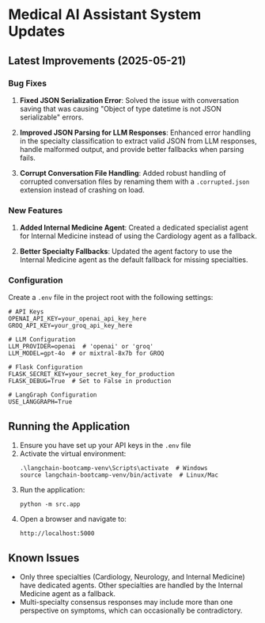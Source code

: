 # Medical AI Assistant System Updates

## Latest Improvements (2025-05-21)

### Bug Fixes

1. **Fixed JSON Serialization Error**: Solved the issue with conversation saving that was causing "Object of type datetime is not JSON serializable" errors.

2. **Improved JSON Parsing for LLM Responses**: Enhanced error handling in the specialty classification to extract valid JSON from LLM responses, handle malformed output, and provide better fallbacks when parsing fails.

3. **Corrupt Conversation File Handling**: Added robust handling of corrupted conversation files by renaming them with a `.corrupted.json` extension instead of crashing on load.

### New Features

1. **Added Internal Medicine Agent**: Created a dedicated specialist agent for Internal Medicine instead of using the Cardiology agent as a fallback.

2. **Better Specialty Fallbacks**: Updated the agent factory to use the Internal Medicine agent as the default fallback for missing specialties.

### Configuration

Create a `.env` file in the project root with the following settings:

```
# API Keys
OPENAI_API_KEY=your_openai_api_key_here
GROQ_API_KEY=your_groq_api_key_here

# LLM Configuration
LLM_PROVIDER=openai  # 'openai' or 'groq'
LLM_MODEL=gpt-4o  # or mixtral-8x7b for GROQ

# Flask Configuration
FLASK_SECRET_KEY=your_secret_key_for_production
FLASK_DEBUG=True  # Set to False in production

# LangGraph Configuration
USE_LANGGRAPH=True
```

## Running the Application

1. Ensure you have set up your API keys in the `.env` file
2. Activate the virtual environment:
   ```
   .\langchain-bootcamp-venv\Scripts\activate  # Windows
   source langchain-bootcamp-venv/bin/activate  # Linux/Mac
   ```
3. Run the application:
   ```
   python -m src.app
   ```
4. Open a browser and navigate to:
   ```
   http://localhost:5000
   ```

## Known Issues

- Only three specialties (Cardiology, Neurology, and Internal Medicine) have dedicated agents. Other specialties are handled by the Internal Medicine agent as a fallback.
- Multi-specialty consensus responses may include more than one perspective on symptoms, which can occasionally be contradictory. 